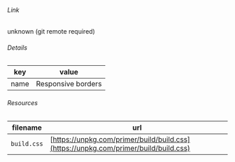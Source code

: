 <!--
https://pypi.org/project/jsfiddle-readme/
-->


###### Link
unknown (git remote required)

###### Details
key|value
-|-
name|Responsive borders

###### Resources
filename|url
-|-
`build.css`|[https://unpkg.com/primer/build/build.css](https://unpkg.com/primer/build/build.css)